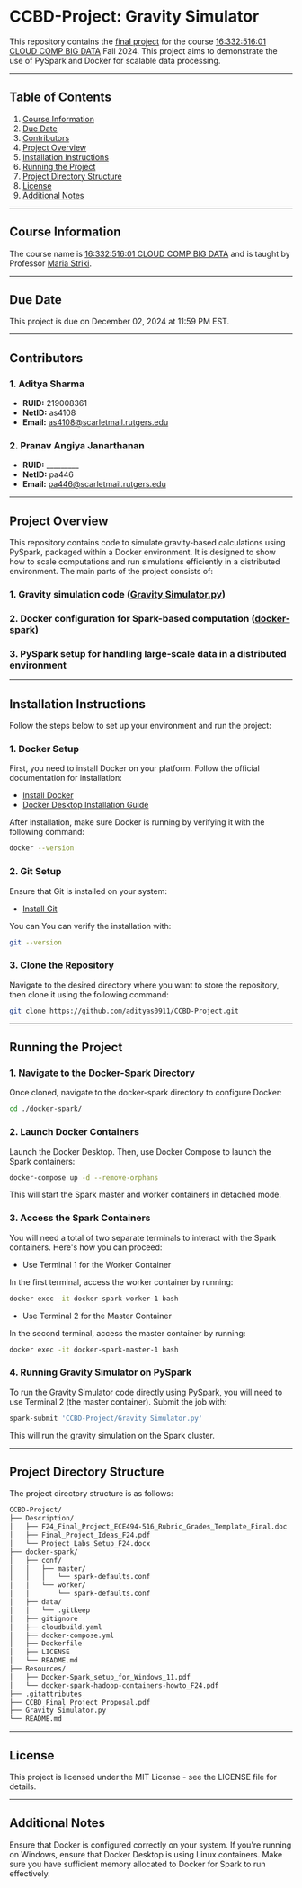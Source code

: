 # CCBD-Project: Gravity Simulator

This repository contains the [final project](https://rutgers.instructure.com/courses/295164/assignments/3370507) for the course [16:332:516:01 CLOUD COMP BIG DATA](https://rutgers.instructure.com/courses/295164) Fall 2024. This project aims to demonstrate the use of PySpark and Docker for scalable data processing.

---

## Table of Contents

1. [Course Information](#course-information)
2. [Due Date](#due-date)
3. [Contributors](#contributors)
4. [Project Overview](#project-overview)
5. [Installation Instructions](#installation-instructions)
6. [Running the Project](#running-the-project)
7. [Project Directory Structure](#project-directory-structure)
8. [License](#license)
9. [Additional Notes](#additional-notes)

---

## Course Information

The course name is [16:332:516:01 CLOUD COMP BIG DATA](https://rutgers.instructure.com/courses/295164) and is taught by Professor [Maria Striki](mailto:maria.striki@rutgers.edu).

---

## Due Date

This project is due on December 02, 2024 at 11:59 PM EST.

---

## Contributors

### 1. **Aditya Sharma**

- **RUID:** 219008361
- **NetID:** as4108
- **Email:** [as4108@scarletmail.rutgers.edu](mailto:as4108@scarletmail.rutgers.edu)

### 2. **Pranav Angiya Janarthanan**

- **RUID:** _________
- **NetID:** pa446
- **Email:** [pa446@scarletmail.rutgers.edu](mailto:pa446@scarletmail.rutgers.edu)

---

## Project Overview

This repository contains code to simulate gravity-based calculations using PySpark, packaged within a Docker environment. It is designed to show how to scale computations and run simulations efficiently in a distributed environment. The main parts of the project consists of:

### 1. Gravity simulation code ([Gravity Simulator.py](Gravity%20Simulator.py))

### 2. Docker configuration for Spark-based computation ([docker-spark](docker-spark))

### 3. PySpark setup for handling large-scale data in a distributed environment

---

## Installation Instructions

Follow the steps below to set up your environment and run the project:

### 1. Docker Setup

First, you need to install Docker on your platform. Follow the official documentation for installation:

- [Install Docker](https://docs.docker.com/get-docker/)
- [Docker Desktop Installation Guide](https://www.docker.com/get-started/)

After installation, make sure Docker is running by verifying it with the following command:

```bash
docker --version
```

### 2. Git Setup

Ensure that Git is installed on your system:

- [Install Git](https://git-scm.com/downloads)

You can You can verify the installation with:

```bash
git --version
```

### 3. Clone the Repository

Navigate to the desired directory where you want to store the repository, then clone it using the following command:

```bash
git clone https://github.com/adityas0911/CCBD-Project.git
```

---

## Running the Project

### 1. Navigate to the Docker-Spark Directory

Once cloned, navigate to the docker-spark directory to configure Docker:

```bash
cd ./docker-spark/
```

### 2. Launch Docker Containers

Launch the Docker Desktop. Then, use Docker Compose to launch the Spark containers:

```bash
docker-compose up -d --remove-orphans
```

This will start the Spark master and worker containers in detached mode.

### 3. Access the Spark Containers

You will need a total of two separate terminals to interact with the Spark containers. Here's how you can proceed:

- Use Terminal 1 for the Worker Container

In the first terminal, access the worker container by running:

```bash
docker exec -it docker-spark-worker-1 bash
```

- Use Terminal 2 for the Master Container

In the second terminal, access the master container by running:

```bash
docker exec -it docker-spark-master-1 bash
```

### 4. Running Gravity Simulator on PySpark

To run the Gravity Simulator code directly using PySpark, you will need to use Terminal 2 (the master container). Submit the job with:

```bash
spark-submit 'CCBD-Project/Gravity Simulator.py'
```

This will run the gravity simulation on the Spark cluster.

---

## Project Directory Structure

The project directory structure is as follows:

```bash
CCBD-Project/
├── Description/
│   ├── F24_Final_Project_ECE494-516_Rubric_Grades_Template_Final.doc
│   ├── Final_Project_Ideas_F24.pdf
│   └── Project_Labs_Setup_F24.docx
├── docker-spark/
│   ├── conf/
│   │   ├── master/
│   │   │   └── spark-defaults.conf
│   │   └── worker/
│   │       └── spark-defaults.conf
│   ├── data/
│   │   └── .gitkeep
│   ├── gitignore
│   ├── cloudbuild.yaml
│   ├── docker-compose.yml
│   ├── Dockerfile
│   ├── LICENSE
│   └── README.md
├── Resources/
│   ├── Docker-Spark_setup_for_Windows_11.pdf
│   └── docker-spark-hadoop-containers-howto_F24.pdf
├── .gitattributes
├── CCBD Final Project Proposal.pdf
├── Gravity Simulator.py
└── README.md
```

---

## License

This project is licensed under the MIT License - see the LICENSE file for details.

---

## Additional Notes

Ensure that Docker is configured correctly on your system.
If you're running on Windows, ensure that Docker Desktop is using Linux containers.
Make sure you have sufficient memory allocated to Docker for Spark to run effectively.
